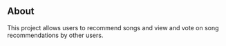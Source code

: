 ## About
This project allows users to recommend songs and view and vote on song recommendations by other users. 
